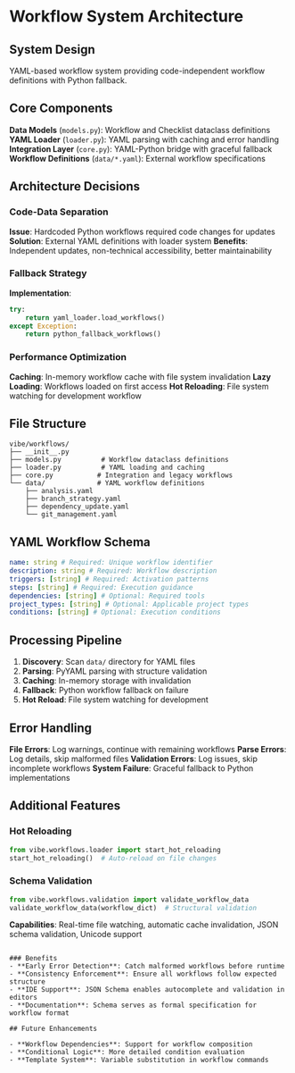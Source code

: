 # Workflow System Architecture

## System Design

YAML-based workflow system providing code-independent workflow definitions with Python fallback.

## Core Components

**Data Models** (`models.py`): Workflow and Checklist dataclass definitions
**YAML Loader** (`loader.py`): YAML parsing with caching and error handling
**Integration Layer** (`core.py`): YAML-Python bridge with graceful fallback
**Workflow Definitions** (`data/*.yaml`): External workflow specifications

## Architecture Decisions

### Code-Data Separation

**Issue**: Hardcoded Python workflows required code changes for updates
**Solution**: External YAML definitions with loader system
**Benefits**: Independent updates, non-technical accessibility, better maintainability

### Fallback Strategy

**Implementation**:

```python
try:
    return yaml_loader.load_workflows()
except Exception:
    return python_fallback_workflows()
```

### Performance Optimization

**Caching**: In-memory workflow cache with file system invalidation
**Lazy Loading**: Workflows loaded on first access
**Hot Reloading**: File system watching for development workflow

## File Structure

```
vibe/workflows/
├── __init__.py
├── models.py          # Workflow dataclass definitions
├── loader.py          # YAML loading and caching
├── core.py           # Integration and legacy workflows
└── data/             # YAML workflow definitions
    ├── analysis.yaml
    ├── branch_strategy.yaml
    ├── dependency_update.yaml
    └── git_management.yaml
```

## YAML Workflow Schema

```yaml
name: string # Required: Unique workflow identifier
description: string # Required: Workflow description
triggers: [string] # Required: Activation patterns
steps: [string] # Required: Execution guidance
dependencies: [string] # Optional: Required tools
project_types: [string] # Optional: Applicable project types
conditions: [string] # Optional: Execution conditions
```

## Processing Pipeline

1. **Discovery**: Scan `data/` directory for YAML files
2. **Parsing**: PyYAML parsing with structure validation
3. **Caching**: In-memory storage with invalidation
4. **Fallback**: Python workflow fallback on failure
5. **Hot Reload**: File system watching for development

## Error Handling

**File Errors**: Log warnings, continue with remaining workflows
**Parse Errors**: Log details, skip malformed files
**Validation Errors**: Log issues, skip incomplete workflows
**System Failure**: Graceful fallback to Python implementations

## Additional Features

### Hot Reloading

```python
from vibe.workflows.loader import start_hot_reloading
start_hot_reloading()  # Auto-reload on file changes
```

### Schema Validation

```python
from vibe.workflows.validation import validate_workflow_data
validate_workflow_data(workflow_dict)  # Structural validation
```

**Capabilities**: Real-time file watching, automatic cache invalidation, JSON schema validation, Unicode support

```

### Benefits
- **Early Error Detection**: Catch malformed workflows before runtime
- **Consistency Enforcement**: Ensure all workflows follow expected structure
- **IDE Support**: JSON Schema enables autocomplete and validation in editors
- **Documentation**: Schema serves as formal specification for workflow format

## Future Enhancements

- **Workflow Dependencies**: Support for workflow composition
- **Conditional Logic**: More detailed condition evaluation
- **Template System**: Variable substitution in workflow commands
```
